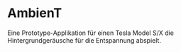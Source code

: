 # AmbienT
Eine Prototype-Applikation für einen Tesla Model S/X die Hintergrundgeräusche für die Entspannung abspielt.
